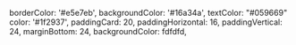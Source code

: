 borderColor: '#e5e7eb',
backgroundColor: '#16a34a',
textColor: "#059669"
color: '#1f2937',
paddingCard: 20,
paddingHorizontal: 16,
paddingVertical: 24,
marginBottom: 24,
backgroundColor: fdfdfd,